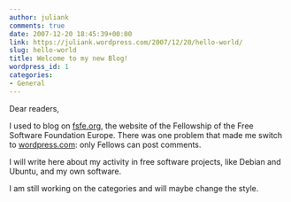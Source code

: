 ```yaml
---
author: juliank
comments: true
date: 2007-12-20 18:45:39+00:00
link: https://juliank.wordpress.com/2007/12/20/hello-world/
slug: hello-world
title: Welcome to my new Blog!
wordpress_id: 1
categories:
- General
---
```


Dear readers,

I used to blog on [fsfe.org](http://www.fsfe.org/), the website of the Fellowship of the Free Software Foundation Europe. There was one problem that made me switch to [wordpress.com](http://www.wordpress.com/): only Fellows can post comments.

I will write here about my activity in free software projects, like Debian and Ubuntu, and my own software.

I am still working on the categories and will maybe change the style.
